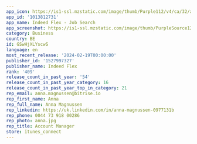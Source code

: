 ```yaml
---
app_icon: https://is1-ssl.mzstatic.com/image/thumb/Purple112/v4/ca/32/ae/ca32ae91-3a44-e78e-6689-dfaaa1c71737/AppIcon-0-0-1x_U007ephone-0-0-85-220.png/1024x1024bb.png
app_id: '1013812731'
app_name: Indeed Flex - Job Search
app_screenshot: https://is1-ssl.mzstatic.com/image/thumb/PurpleSource126/v4/2e/a5/f9/2ea5f935-b9f5-b7af-c3f5-d493622b3042/5ea3014c-6e80-4130-889b-5e6816e55ae8_6.5-inch_Screenshot_1.png/1284x2778bb.png
category: Business
country: BE
id: GSwHjXLYscwS
language: en
most_recent_release: '2024-02-19T00:00:00'
publisher_id: '1527997327'
publisher_name: Indeed Flex
rank: '409'
release_count_in_past_year: '54'
release_count_in_past_year_category: 16
release_count_in_past_year_top_in_category: 21
rep_email: anna.magnussen@bitrise.io
rep_first_name: Anna
rep_full_name: Anna Magnussen
rep_linkedin: https://uk.linkedin.com/in/anna-magnussen-0977131b
rep_phone: 0044 73 918 00286
rep_photo: anna.jpg
rep_title: Account Manager
store: itunes_connect
---
```

